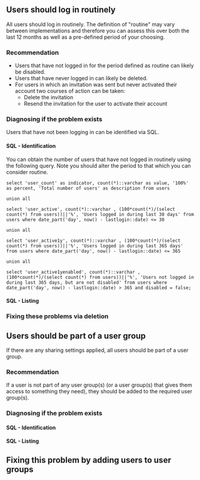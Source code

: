 ## Users should log in routinely

All users should log in routinely. The definition of "routine" may vary between implementations and therefore you can assess this over both the last 12 months as well as a pre-defined period of your choosing.

### Recommendation

- Users that have not logged in for the period defined as routine can likely be disabled.
- Users that have never logged in can likely be deleted.
- For users in which an invitation was sent but never activated their account two courses of action can be taken:
  - Delete the invitation
  - Resend the invitation for the user to activate their account

### Diagnosing if the problem exists

Users that have not been logging in can be identified via SQL. 

#### SQL - Identification

You can obtain the number of users that have not logged in routinely using the following query. Note you should alter the period to that which you can consider routine.

```
select 'user_count' as indicator, count(*)::varchar as value, '100%' as percent, 'Total number of users' as description from users

union all

select 'user_active', count(*)::varchar , (100*count(*)/(select count(*) from users))||'%', 'Users logged in during last 30 days' from users where date_part('day', now() - lastlogin::date) <= 30

union all

select 'user_active1y', count(*)::varchar , (100*count(*)/(select count(*) from users))||'%', 'Users logged in during last 365 days' from users where date_part('day', now() - lastlogin::date) <= 365

union all

select 'user_active1yenabled', count(*)::varchar , (100*count(*)/(select count(*) from users))||'%', 'Users not logged in during last 365 days, but are not disabled' from users where date_part('day', now() - lastlogin::date) > 365 and disabled = false;
```

#### SQL - Listing

###  Fixing these problems via deletion

## Users should be part of a user group

If there are any sharing settings applied, all users should be part of a user group.

### Recommendation

If a user is not part of any user group(s) (or a user group(s) that gives them access to something they need), they should be added to the required user group(s).

### Diagnosing if the problem exists

#### SQL - Identification

#### SQL - Listing

##  Fixing this problem by adding users to user groups



